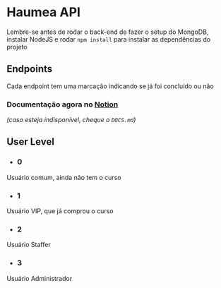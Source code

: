 # Haumea API
Lembre-se antes de rodar o back-end de fazer o setup do MongoDB, instalar NodeJS e rodar ``npm install`` 
para instalar as dependências do projeto

## Endpoints
Cada endpoint tem uma marcação indicando se já foi concluído ou não

### Documentação agora no [Notion](https://www.notion.so/Haumea-20fe898e16ce4b968b86e44209950771)

_(caso esteja indisponível, cheque o ``DOCS.md``)_

## User Level
- ### 0

Usuário comum, ainda não tem o curso

- ### 1

Usuário VIP, que já comprou o curso

- ### 2

Usuário Staffer

- ### 3

Usuário Administrador
